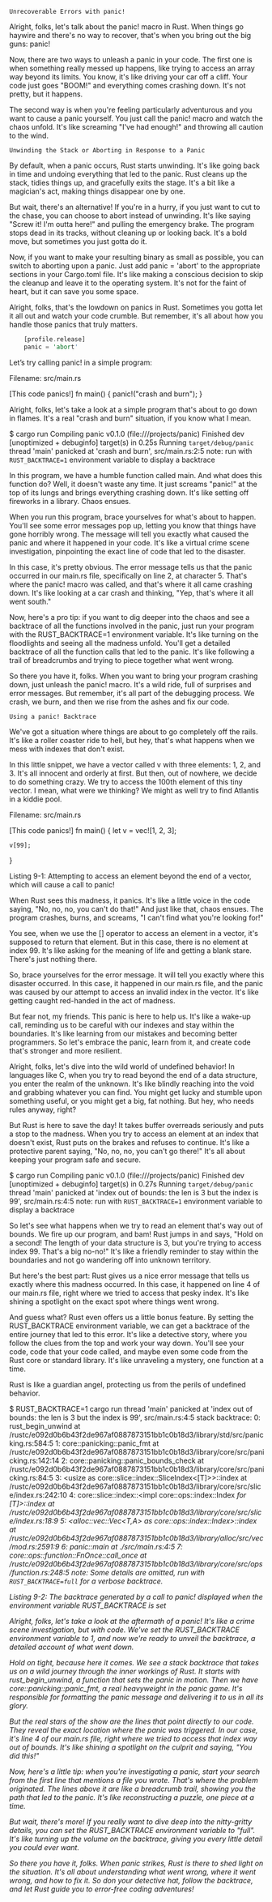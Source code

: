     Unrecoverable Errors with panic!

Alright, folks, let's talk about the panic! macro in Rust. When things go
haywire and there's no way to recover, that's when you bring out the big guns:
panic!

Now, there are two ways to unleash a panic in your code. The first one is when
something really messed up happens, like trying to access an array way beyond
its limits. You know, it's like driving your car off a cliff. Your code just
goes "BOOM!" and everything comes crashing down. It's not pretty, but it
happens.

The second way is when you're feeling particularly adventurous and you want to
cause a panic yourself. You just call the panic! macro and watch the chaos
unfold. It's like screaming "I've had enough!" and throwing all caution to the
wind.

    Unwinding the Stack or Aborting in Response to a Panic

By default, when a panic occurs, Rust starts unwinding. It's like going back in
time and undoing everything that led to the panic. Rust cleans up the stack,
tidies things up, and gracefully exits the stage. It's a bit like a magician's
act, making things disappear one by one.

But wait, there's an alternative! If you're in a hurry, if you just want to cut
to the chase, you can choose to abort instead of unwinding. It's like saying
"Screw it! I'm outta here!" and pulling the emergency brake. The program stops
dead in its tracks, without cleaning up or looking back. It's a bold move, but
sometimes you just gotta do it.

Now, if you want to make your resulting binary as small as possible, you can
switch to aborting upon a panic. Just add panic = 'abort' to the appropriate
sections in your Cargo.toml file. It's like making a conscious decision to skip
the cleanup and leave it to the operating system. It's not for the faint of
heart, but it can save you some space.

Alright, folks, that's the lowdown on panics in Rust. Sometimes you gotta let it
all out and watch your code crumble. But remember, it's all about how you handle
those panics that truly matters.

```rust
    [profile.release]
    panic = 'abort'
```

Let’s try calling panic! in a simple program:

Filename: src/main.rs

 [This code panics!] 
fn main() {
    panic!("crash and burn");
}

Alright, folks, let's take a look at a simple program that's about to go down in
flames. It's a real "crash and burn" situation, if you know what I mean.

$ cargo run Compiling panic v0.1.0 (file:///projects/panic) Finished dev
   [unoptimized + debuginfo] target(s) in 0.25s Running `target/debug/panic`
   thread 'main' panicked at 'crash and burn', src/main.rs:2:5 note: run with
   `RUST_BACKTRACE=1` environment variable to display a backtrace

In this program, we have a humble function called main. And what does this
function do? Well, it doesn't waste any time. It just screams "panic!" at the
top of its lungs and brings everything crashing down. It's like setting off
fireworks in a library. Chaos ensues.

When you run this program, brace yourselves for what's about to happen. You'll
see some error messages pop up, letting you know that things have gone horribly
wrong. The message will tell you exactly what caused the panic and where it
happened in your code. It's like a virtual crime scene investigation,
pinpointing the exact line of code that led to the disaster.

In this case, it's pretty obvious. The error message tells us that the panic
occurred in our main.rs file, specifically on line 2, at character 5. That's
where the panic! macro was called, and that's where it all came crashing down.
It's like looking at a car crash and thinking, "Yep, that's where it all went
south."

Now, here's a pro tip: if you want to dig deeper into the chaos and see a
backtrace of all the functions involved in the panic, just run your program with
the RUST_BACKTRACE=1 environment variable. It's like turning on the floodlights
and seeing all the madness unfold. You'll get a detailed backtrace of all the
function calls that led to the panic. It's like following a trail of breadcrumbs
and trying to piece together what went wrong.

So there you have it, folks. When you want to bring your program crashing down,
just unleash the panic! macro. It's a wild ride, full of surprises and error
messages. But remember, it's all part of the debugging process. We crash, we
burn, and then we rise from the ashes and fix our code.

    Using a panic! Backtrace

We've got a situation where things are about to go completely off the rails.
It's like a roller coaster ride to hell, but hey, that's what happens when we
mess with indexes that don't exist.

In this little snippet, we have a vector called v with three elements: 1, 2,
and 3. It's all innocent and orderly at first. But then, out of nowhere, we
decide to do something crazy. We try to access the 100th element of this tiny
vector. I mean, what were we thinking? We might as well try to find Atlantis in
a kiddie pool.

Filename: src/main.rs

 [This code panics!] 
fn main() {
    let v = vec![1, 2, 3];

    v[99];
}

Listing 9-1: Attempting to access an element beyond the end of a vector, which
will cause a call to panic!

When Rust sees this madness, it panics. It's like a little voice in the code
saying, "No, no, no, you can't do that!" And just like that, chaos ensues. The
program crashes, burns, and screams, "I can't find what you're looking for!"

You see, when we use the [] operator to access an element in a vector, it's
supposed to return that element. But in this case, there is no element at
index 99. It's like asking for the meaning of life and getting a blank stare.
There's just nothing there.

So, brace yourselves for the error message. It will tell you exactly where this
disaster occurred. In this case, it happened in our main.rs file, and the panic
was caused by our attempt to access an invalid index in the vector. It's like
getting caught red-handed in the act of madness.

But fear not, my friends. This panic is here to help us. It's like a wake-up
call, reminding us to be careful with our indexes and stay within the
boundaries. It's like learning from our mistakes and becoming better
programmers. So let's embrace the panic, learn from it, and create code that's
stronger and more resilient.

Alright, folks, let's dive into the wild world of undefined behavior! In
languages like C, when you try to read beyond the end of a data structure, you
enter the realm of the unknown. It's like blindly reaching into the void and
grabbing whatever you can find. You might get lucky and stumble upon something
useful, or you might get a big, fat nothing. But hey, who needs rules anyway,
right?

But Rust is here to save the day! It takes buffer overreads seriously and puts a
stop to the madness. When you try to access an element at an index that doesn't
exist, Rust puts on the brakes and refuses to continue. It's like a protective
parent saying, "No, no, no, you can't go there!" It's all about keeping your
program safe and secure.

$ cargo run Compiling panic v0.1.0 (file:///projects/panic) Finished dev
   [unoptimized + debuginfo] target(s) in 0.27s Running `target/debug/panic`
   thread 'main' panicked at 'index out of bounds: the len is 3 but the index is
   99', src/main.rs:4:5 note: run with `RUST_BACKTRACE=1` environment variable
   to display a backtrace

So let's see what happens when we try to read an element that's way out of
bounds. We fire up our program, and bam! Rust jumps in and says, "Hold on a
second! The length of your data structure is 3, but you're trying to access
index 99. That's a big no-no!" It's like a friendly reminder to stay within the
boundaries and not go wandering off into unknown territory.

But here's the best part: Rust gives us a nice error message that tells us
exactly where this madness occurred. In this case, it happened on line 4 of our
main.rs file, right where we tried to access that pesky index. It's like shining
a spotlight on the exact spot where things went wrong.

And guess what? Rust even offers us a little bonus feature. By setting the
RUST_BACKTRACE environment variable, we can get a backtrace of the entire
journey that led to this error. It's like a detective story, where you follow
the clues from the top and work your way down. You'll see your code, code that
your code called, and maybe even some code from the Rust core or standard
library. It's like unraveling a mystery, one function at a time.

Rust is like a guardian angel, protecting us from the perils of undefined
behavior.

$ RUST_BACKTRACE=1 cargo run thread 'main' panicked at 'index out of bounds: the
len is 3 but the index is 99', src/main.rs:4:5 stack backtrace: 0:
rust_begin_unwind at
/rustc/e092d0b6b43f2de967af0887873151bb1c0b18d3/library/std/src/panicking.rs:584:5
1: core::panicking::panic_fmt at
/rustc/e092d0b6b43f2de967af0887873151bb1c0b18d3/library/core/src/panicking.rs:142:14
2: core::panicking::panic_bounds_check at
/rustc/e092d0b6b43f2de967af0887873151bb1c0b18d3/library/core/src/panicking.rs:84:5
3: <usize as core::slice::index::SliceIndex<[T]>>::index at
/rustc/e092d0b6b43f2de967af0887873151bb1c0b18d3/library/core/src/slice/index.rs:242:10
4: core::slice::index::<impl core::ops::index::Index<I> for [T]>::index at
/rustc/e092d0b6b43f2de967af0887873151bb1c0b18d3/library/core/src/slice/index.rs:18:9
5: <alloc::vec::Vec<T,A> as core::ops::index::Index<I>>::index at
/rustc/e092d0b6b43f2de967af0887873151bb1c0b18d3/library/alloc/src/vec/mod.rs:2591:9
6: panic::main at ./src/main.rs:4:5 7: core::ops::function::FnOnce::call_once at
/rustc/e092d0b6b43f2de967af0887873151bb1c0b18d3/library/core/src/ops/function.rs:248:5
note: Some details are omitted, run with `RUST_BACKTRACE=full` for a verbose
backtrace.

Listing 9-2: The backtrace generated by a call to panic! displayed when the
environment variable RUST_BACKTRACE is set

Alright, folks, let's take a look at the aftermath of a panic! It's like a crime
scene investigation, but with code. We've set the RUST_BACKTRACE environment
variable to 1, and now we're ready to unveil the backtrace, a detailed account
of what went down.

Hold on tight, because here it comes. We see a stack backtrace that takes us on
a wild journey through the inner workings of Rust. It starts with
rust_begin_unwind, a function that sets the panic in motion. Then we have
core::panicking::panic_fmt, a real heavyweight in the panic game. It's
responsible for formatting the panic message and delivering it to us in all its
glory.

But the real stars of the show are the lines that point directly to our code.
They reveal the exact location where the panic was triggered. In our case, it's
line 4 of our main.rs file, right where we tried to access that index way out of
bounds. It's like shining a spotlight on the culprit and saying, "You did this!"

Now, here's a little tip: when you're investigating a panic, start your search
from the first line that mentions a file you wrote. That's where the problem
originated. The lines above it are like a breadcrumb trail, showing you the path
that led to the panic. It's like reconstructing a puzzle, one piece at a time.

But wait, there's more! If you really want to dive deep into the nitty-gritty
details, you can set the RUST_BACKTRACE environment variable to "full". It's
like turning up the volume on the backtrace, giving you every little detail you
could ever want.

So there you have it, folks. When panic strikes, Rust is there to shed light on
the situation. It's all about understanding what went wrong, where it went
wrong, and how to fix it. So don your detective hat, follow the backtrace, and
let Rust guide you to error-free coding adventures!

